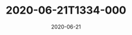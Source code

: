---
date: 2020-06-21
title: 2020-06-21T1334-000
hero: 2020/2020-06-21T1334-000.jpeg

# briefly describe the image…
alt: ''

# insert the closed caption text after the three-dash break…
# (include line-breaks, punctuation, and capitalization)
---